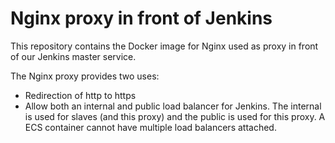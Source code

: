# Nginx proxy in front of Jenkins

This repository contains the Docker image for Nginx used as proxy
in front of our Jenkins master service.

The Nginx proxy provides two uses:

- Redirection of http to https
- Allow both an internal and public load balancer for Jenkins.
  The internal is used for slaves (and this proxy) and the public
  is used for this proxy. A ECS container cannot have multiple
  load balancers attached.
